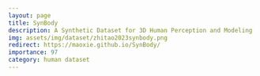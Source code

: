```yaml
---
layout: page
title: SynBody
description: A Synthetic Dataset for 3D Human Perception and Modeling
img: assets/img/dataset/zhitao2023synbody.png
redirect: https://maoxie.github.io/SynBody/
importance: 97
category: human dataset
---
```


